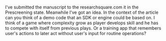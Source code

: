 I've submitted the manuscript to the researchsquare.com it in the Prescreening state. Meanwhile I've got an idea. In the context of the article can you think of a demo code that an SDK or engine could be based on. I think of a game where complexity grow as player develops skill and he has to compete with itself from previous plays. Or a training app that remembers user's actions to later act without user's input for routine operations?

